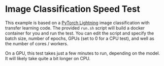 # Image Classification Speed Test

This example is based on a 
[PyTorch Lightning](https://github.com/PyTorchLightning/pytorch-lightning/blob/master/pl_examples/domain_templates/computer_vision_fine_tuning.py)
image classification with transfer learning code. The provided `run.sh` script will build a docker container for you and run the test.  You can edit the 
script and specify the batch size, number of epochs, GPUs (set to 0 for a CPU test), and well as the number of cores / workers. 

On a GPU, this test takes just a 
few minutes to run, depending on the model. It will likely take quite a bit longer on CPU.
